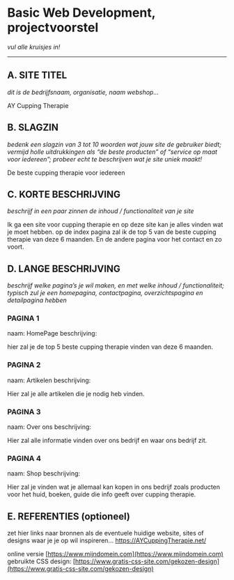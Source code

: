 # Basic Web Development, projectvoorstel

_vul alle kruisjes in!_

---

## A. SITE TITEL
_dit is de bedrijfsnaam, organisatie, naam webshop..._

AY Cupping Therapie

## B. SLAGZIN
_bedenk een slagzin van 3 tot 10 woorden wat jouw site de gebruiker biedt; vermijd holle uitdrukkingen als “de beste producten” of “service op maat voor iedereen”; probeer echt te beschrijven wat je site uniek maakt!_

De beste cupping therapie voor iedereen

## C. KORTE BESCHRIJVING 
_beschrijf in een paar zinnen de inhoud / functionaliteit van je site_

Ik ga een site voor cupping therapie en op deze site kan je alles vinden wat je moet hebben. op de index pagina zal ik de top 5 van de beste cupping therapie van deze 6 maanden. En de andere pagina voor het contact en zo voort.  

## D. LANGE BESCHRIJVING 
_beschrijf welke pagina’s je wil maken, en met welke inhoud / functionaliteit; typisch zul je een homepagina, contactpagina, overzichtspagina en detailpagina hebben_

### PAGINA 1 
naam: HomePage
beschrijving: 

hier zal je de top 5 beste cupping therapie vinden van deze 6 maanden.

### PAGINA 2
naam: Artikelen
beschrijving:

Hier zal je alle artikelen die je nodig heb vinden.

### PAGINA 3
naam: Over ons 
beschrijving:

Hier zal alle informatie vinden over ons bedrijf en waar ons bedrijf zit.

### PAGINA 4
naam: Shop 
beschrijving:

Hier zal je vinden wat je allemaal kan kopen in ons bedrijf zoals producten voor het huid, boeken, guide die info geeft over cupping therapie.

## E. REFERENTIES (optioneel) 
zet hier links naar bronnen als de eventuele huidige website, sites of designs waar je je op wil inspireren... 
https://AYCuppingTherapie.net/

online versie [https://www.mijndomein.com](https://www.mijndomein.com)  
gebruikte CSS design: [https://www.gratis-css-site.com/gekozen-design](https://www.gratis-css-site.com/gekozen-design) 
